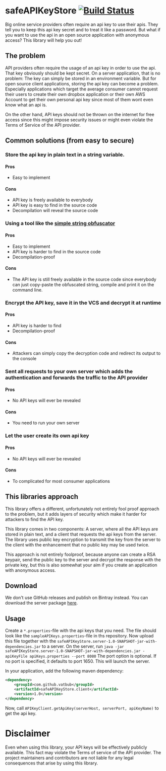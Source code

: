 # safeAPIKeyStore [![Build Status](https://travis-ci.org/vatbub/safeAPIKeyStore.svg?branch=master)](https://travis-ci.org/vatbub/safeAPIKeyStore)
Big online service providers often require an api key to use their apis. They tell you to keep this api key secret and to treat it like a password.
But what if you want to use the api in an open source application with anonymous access? This library will help you out!

## The problem
API providers often require the usage of an api key in order to use the api. 
That key obviously should be kept secret. On a server application, that is no problem: 
The key can simply be stored in an environment variable.
But for open source client applications, storing the api key can become a problem. 
Especially applications which target the average consumer cannot request their users to create
their own dropbox application or their own AWS Account to get their own personal api key since 
most of them wont even know what an api is.

On the other hand, API keys should not be thrown on the internet for free access since this 
might impose security issues or might even violate the Terms of Service of the API provider.

## Common solutions (from easy to secure)
### Store the api key in plain text in a string variable.
#### Pros
- Easy to implement
#### Cons
- API key is freely available to everybody
- API key is easy to find in the source code
- Decompilation will reveal the source code
### Using a tool like the [simple string obfuscator](https://github.com/shamanland/simple-string-obfuscator)
#### Pros
- Easy to implement
- API key is harder to find in the source code
- Decompilation-proof
#### Cons
- The API key is still freely available in the source code since everybody can just copy-paste the obfuscated string, compile and print it on the command line.
### Encrypt the API key, save it in the VCS and decrypt it at runtime
#### Pros
- API key is harder to find
- Decompilation-proof
#### Cons
- Attackers can simply copy the decryption code and redirect its output to the console
### Sent all requests to your own server which adds the authentication and forwards the traffic to the API provider
#### Pros
- No API keys will ever be revealed
#### Cons
- You need to run your own server
### Let the user create its own api key
#### Pros
- No API keys will ever be revealed
#### Cons
- To complicated for most consumer applications

## This libraries approach
This library offers a different, unfortunately not entirely fool proof approach to the problem, but it adds layers of security which make it harder for attackers to find the API key.

This library comes in two components: A server, where all the API keys are stored in plain text, and a client that requests the api keys from the server.
The library uses public key encryption to transmit the key from the server to the client with the enhancement that no public key may be used twice.

This approach is not entirely foolproof, because anyone can create a RSA keypair, send the public key to the server and decrypt the response with the private key, 
but this is also somewhat your aim if you create an application with anonymous access.

## Download
We don't use GitHub releases and publish on Bintray instead. You can download the server package [here](https://bintray.com/vatbub/fokprojectsReleases/safeAPIKeyStore.server#downloads).

## Usage
Create a `*.properties`-file with the api keys that you need. The file should look like the `sampleAPIKeys.properties`-file in ths repository.
Now upload this file together with the `safeAPIKeyStore.server-1.0-SNAPSHOT-jar-with-dependencies.jar` to a server. 
On the server, run `java -jar safeAPIKeyStore.server-1.0-SNAPSHOT-jar-with-dependencies.jar -apiKeyFile apiKeys.properties --port 8080`
The port option is optional. If no port is specified, it defaults to port 1650.
This will launch the server.

In your application, add the following maven dependency:

```xml
<dependency>
    <groupId>com.github.vatbub</groupId>
    <artifactId>safeAPIKeyStore.client</artifactId>
    <version>1.0</version>
</dependency>
```

Now, call `APIKeyClient.getApiKey(serverHost, serverPort, apiKeyName)` to get the api key.

# Disclaimer
Even when using this library, your API keys will be effectively publicly available. This fact may violate the Terms of service of the API provider.
The project maintainers and contributors are not liable for any legal consequences that arise by using this library. 
